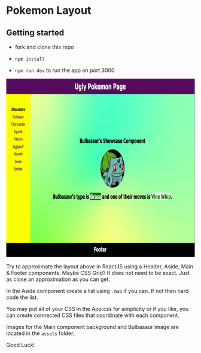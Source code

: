 # Pokemon Layout

## Getting started

- fork and clone this repo

- `npm install`

- `npm run dev` to run the app on port 3000

<img src="./src/assets/page.png" width="650" height="475">

Try to approximate the layout above in ReactJS using a Header, Aside, Main & Footer components. Maybe CSS Grid? It does not need to be exact. Just as close an approximation as you can get.

In the Aside component create a list using `.map` if you can. If not then hard code the list.

You may put all of your CSS in the App.css for simplicity or if you like, you can create connected CSS files that coordinate with each component.

Images for the Main component background and Bulbasaur image are located in the `assets` folder.

Good Luck!
